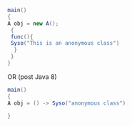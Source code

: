 

```java
main()
{ 
A obj = new A();
 {
 func(){
 Syso("This is an anonymous class")
  }
 }
}
```

OR (post Java 8)

```java
main()
{ 
A obj = () -> Syso("anonymous class")

}
```

